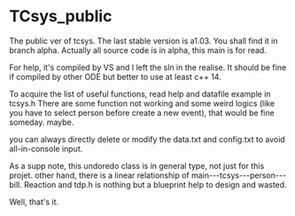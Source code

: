 # TCsys_public
The public ver of tcsys. The last stable version is a1.03. You shall find it in branch alpha.
Actually all source code is in alpha, this main is for read.

For help, it's compiled by VS and I left the sln in the realise.
It should be fine if compiled by other ODE but better to use at least c++ 14.

To acquire the list of useful functions, read help and datafile example in tcsys.h
There are some function not working and some weird logics (like you have to select person before create a new event), that would be fine someday. maybe.

you can always directly delete or modify the data.txt and config.txt to avoid all-in-console input.

As a supp note, this undoredo class is in general type, not just for this projet. other hand, there is a linear relationship of main---tcsys---person---bill.
Reaction and tdp.h is nothing but a blueprint help to design and wasted.

Well, that's it.
